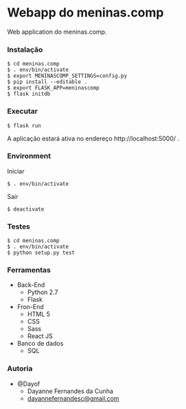 Webapp do meninas.comp
=============

Web application do meninas.comp.

### Instalação
```
$ cd meninas.comp
$ . env/bin/activate
$ export MENINASCOMP_SETTINGS=config.py
$ pip install --editable .
$ export FLASK_APP=meninascomp
$ flask initdb
```

### Executar
```
$ flask run
```
A aplicação estará ativa no endereço http://localhost:5000/ .

### Environment

Iniciar
```
$ . env/bin/activate
```

Sair
```
$ deactivate
```

### Testes
```
$ cd meninas.comp
$ . env/bin/activate
$ python setup.py test
```

### Ferramentas
- Back-End
	- Python 2.7
	- Flask
- Fron-End
	- HTML 5
	- CSS
	- Sass
	- React JS
- Banco de dados
	- SQL

### Autoria
- @Dayof
	- Dayanne Fernandes da Cunha
	- dayannefernandesc@gmail.com

